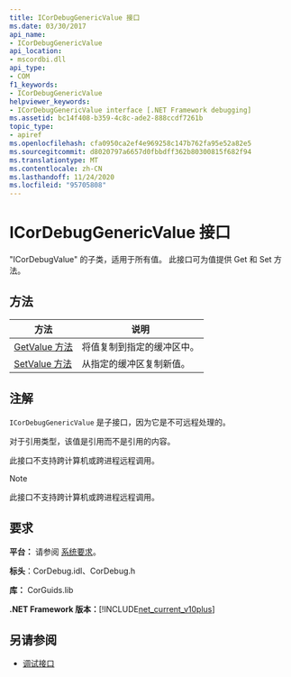```yaml
---
title: ICorDebugGenericValue 接口
ms.date: 03/30/2017
api_name:
- ICorDebugGenericValue
api_location:
- mscordbi.dll
api_type:
- COM
f1_keywords:
- ICorDebugGenericValue
helpviewer_keywords:
- ICorDebugGenericValue interface [.NET Framework debugging]
ms.assetid: bc14f408-b359-4c8c-ade2-888ccdf7261b
topic_type:
- apiref
ms.openlocfilehash: cfa0950ca2ef4e969258c147b762fa95e52a82e5
ms.sourcegitcommit: d8020797a6657d0fbbdff362b80300815f682f94
ms.translationtype: MT
ms.contentlocale: zh-CN
ms.lasthandoff: 11/24/2020
ms.locfileid: "95705808"
---
```

# <a name="icordebuggenericvalue-interface"></a>ICorDebugGenericValue 接口

"ICorDebugValue" 的子类，适用于所有值。 此接口可为值提供 Get 和 Set 方法。  
  
## <a name="methods"></a>方法  
  
|方法|说明|  
|------------|-----------------|  
|[GetValue 方法](icordebuggenericvalue-getvalue-method.md)|将值复制到指定的缓冲区中。|  
|[SetValue 方法](icordebuggenericvalue-setvalue-method.md)|从指定的缓冲区复制新值。|  
  
## <a name="remarks"></a>注解  

 `ICorDebugGenericValue` 是子接口，因为它是不可远程处理的。  
  
 对于引用类型，该值是引用而不是引用的内容。  
  
 此接口不支持跨计算机或跨进程远程调用。  
  
> [!NOTE]
> 此接口不支持跨计算机或跨进程远程调用。  
  
## <a name="requirements"></a>要求  

 **平台：** 请参阅 [系统要求](../../get-started/system-requirements.md)。  
  
 **标头**：CorDebug.idl、CorDebug.h  
  
 **库：** CorGuids.lib  
  
 **.NET Framework 版本：**[!INCLUDE[net_current_v10plus](../../../../includes/net-current-v10plus-md.md)]  
  
## <a name="see-also"></a>另请参阅

- [调试接口](debugging-interfaces.md)
